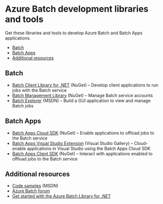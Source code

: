 <properties linkid="batch-development-libraries-tools" urlDisplayName="" pageTitle="Azure Batch development libraries and tools" metaKeywords="" description="Get the libraries and tools you need to develop Azure Batch and Batch Apps applications" metaCanonical="" services="batch" documentationCenter="" title="Azure Batch development libraries and tools" authors="danlep" solutions="" manager="timlt" editor="tysonn" />

<tags ms.service="batch" ms.workload="big-compute" ms.tgt_pltfrm="na" ms.devlang="na" ms.topic="article" ms.date="12/10/2014" ms.author="danlep" />


# Azure Batch development libraries and tools 
<p> Get these libraries and tools to develop Azure Batch and Batch Apps applications.

+ [Batch]
+ [Batch Apps]
+ [Additional resources]

## Batch

+ [Batch Client Library for .NET](http://www.nuget.org/packages/Azure.Batch/) (NuGet) – Develop client applications to run jobs with the Batch service
+ [Batch Management Library](http://www.nuget.org/packages/Microsoft.Azure.Management.Batch/) (NuGet) – Manage Batch service accounts
+ [Batch Explorer](https://code.msdn.microsoft.com/windowsazure/Azure-Batch-Explorer-c1d37768) (MSDN) – Build a GUI application to view and manage Batch jobs

## Batch Apps

+ [Batch Apps Cloud SDK](http://www.nuget.org/packages/Microsoft.Azure.Batch.Apps.Cloud/) (NuGet) – Enable applications to offload jobs to the Batch service
+ [Batch Apps Visual Studio Extension](https://visualstudiogallery.msdn.microsoft.com/8b294850-a0a5-43b0-acde-57a07f17826a) (Visual Studio Gallery) – Cloud-enable applications in Visual Studio using the Batch Apps Cloud SDK
+ [Batch Apps Client SDK](http://www.nuget.org/packages/Microsoft.Azure.Batch.Apps/) (NuGet) – Interact with applications enabled to offload jobs to the Batch service


## Additional resources

+ [Code samples](https://code.msdn.microsoft.com/site/search?f[0].Type=Topic&f[0].Value=Azure%20Batch&f[0].Text=Azure%20Batch) (MSDN)
+ [Azure Batch forum](https://social.msdn.microsoft.com/forums/azure/en-US/home?forum=azurebatch)
+ [Get started with the Azure Batch Library for .NET](http://azure.microsoft.com/en-us/documentation/articles/batch-dotnet-get-started/)  

<!--Anchors-->
[Batch]: #batch
[Batch Apps]: #batch-apps
[Additional resources]:#additional-resources<!--HONumber=35_2-->
